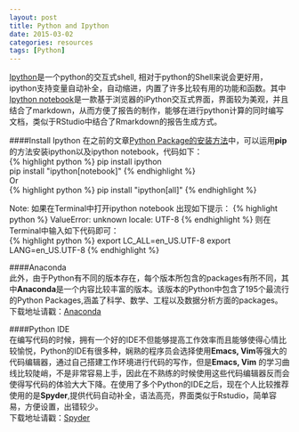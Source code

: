 ```yaml
---
layout: post
title: Python and Ipython
date: 2015-03-02
categories: resources
tags: [Python]
---
```


[Ipython](http://ipython.org)是一个python的交互式shell, 相对于python的Shell来说会更好用，ipython支持变量自动补全，自动缩进，内置了许多比较有用的功能和函数。其中[Ipython notebook](http://ipython.org/notebook.html)是一款基于浏览器的iPython交互式界面，界面较为美观，并且结合了markdown，从而方便了报告的制作，能够在进行python计算的同时编写文档，类似于RStudio中结合了Rmarkdown的报告生成方式。

####Install Ipython
在之前的文章[Python Package的安装方法](http://xw393.github.io/blog/2015/02/03/python_packages.html)中，可以运用**pip**的方法安装ipython以及ipython notebook，代码如下：  
{% highlight python %}
pip install ipython  
pip install "ipython[notebook]"
{% endhighlight %}  
Or  
{% highlight python %}
pip install "ipython[all]"
{% endhighlight %} 

Note: 如果在Terminal中打开ipython notebook 出现如下提示：
 {% highlight python %}
 ValueError: unknown locale: UTF-8
 {% endhighlight %}
则在Terminal中输入如下代码即可：    
{% highlight python %}
export LC_ALL=en_US.UTF-8
export LANG=en_US.UTF-8
{% endhighlight %} 


####Anaconda   
此外，由于Python有不同的版本存在，每个版本所包含的packages有所不同，其中**Anaconda**是一个内容比较丰富的版本。该版本的Python中包含了195个最流行的Python Packages,涵盖了科学、数学、工程以及数据分析方面的packages。  
下载地址请戳：[Anaconda](http://continuum.io/downloads)

####Python IDE   
在编写代码的时候，拥有一个好的IDE不但能够提高工作效率而且能够使得心情比较愉悦，Python的IDE有很多种，娴熟的程序员会选择使用**Emacs, Vim**等强大的代码编辑器，通过自己搭建工作环境进行代码的写作，但是**Emacs, Vim**
的学习曲线比较陡峭，不是非常容易上手，因此在不熟练的时候使用这些代码编辑器反而会使得写代码的体验大大下降。在使用了多个Python的IDE之后，现在个人比较推荐使用的是**Spyder**,提供代码自动补全，语法高亮，界面类似于Rstudio，简单容易，方便设置，出错较少。  
下载地址请戳：[Spyder](https://code.google.com/p/spyderlib/)









